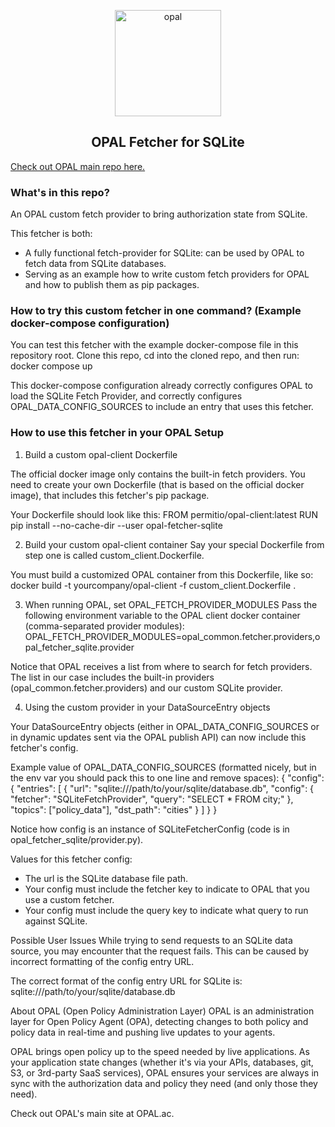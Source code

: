 <p align="center">
 <img src="https://i.ibb.co/BGVBmMK/opal.png" height=170 alt="opal" border="0" />
</p>
<h2 align="center">
OPAL Fetcher for SQLite
</h2>

[Check out OPAL main repo here.](https://github.com/permitio/opal)

### What's in this repo?
An OPAL custom fetch provider to bring authorization state from SQLite.

This fetcher is both:
- A fully functional fetch-provider for SQLite: can be used by OPAL to fetch data from SQLite databases.
- Serving as an example how to write custom fetch providers for OPAL and how to publish them as pip packages.

### How to try this custom fetcher in one command? (Example docker-compose configuration)

You can test this fetcher with the example docker-compose file in this repository root. Clone this repo, cd into the cloned repo, and then run:
docker compose up

This docker-compose configuration already correctly configures OPAL to load the SQLite Fetch Provider, and correctly configures OPAL_DATA_CONFIG_SOURCES to include an entry that uses this fetcher.

### How to use this fetcher in your OPAL Setup

1) Build a custom opal-client Dockerfile

The official docker image only contains the built-in fetch providers. You need to create your own Dockerfile (that is based on the official docker image), that includes this fetcher's pip package.

Your Dockerfile should look like this:
FROM permitio/opal-client:latest
RUN pip install --no-cache-dir --user opal-fetcher-sqlite

2) Build your custom opal-client container
   Say your special Dockerfile from step one is called custom_client.Dockerfile.

You must build a customized OPAL container from this Dockerfile, like so:
docker build -t yourcompany/opal-client -f custom_client.Dockerfile .

3) When running OPAL, set OPAL_FETCH_PROVIDER_MODULES
   Pass the following environment variable to the OPAL client docker container (comma-separated provider modules):
   OPAL_FETCH_PROVIDER_MODULES=opal_common.fetcher.providers,opal_fetcher_sqlite.provider

Notice that OPAL receives a list from where to search for fetch providers.
The list in our case includes the built-in providers (opal_common.fetcher.providers) and our custom SQLite provider.

4) Using the custom provider in your DataSourceEntry objects

Your DataSourceEntry objects (either in OPAL_DATA_CONFIG_SOURCES or in dynamic updates sent via the OPAL publish API) can now include this fetcher's config.

Example value of OPAL_DATA_CONFIG_SOURCES (formatted nicely, but in the env var you should pack this to one line and remove spaces):
{
    "config": 
    {
        "entries": 
        [
            {
                "url": "sqlite:///path/to/your/sqlite/database.db",
                "config":
                    {
                     "fetcher": "SQLiteFetchProvider",
                     "query": "SELECT * FROM city;"
                    },
                "topics": ["policy_data"],
                "dst_path": "cities"
            }
        ]
    }
}


Notice how config is an instance of SQLiteFetcherConfig (code is in opal_fetcher_sqlite/provider.py).

Values for this fetcher config:
- The url is the SQLite database file path.
- Your config must include the fetcher key to indicate to OPAL that you use a custom fetcher.
- Your config must include the query key to indicate what query to run against SQLite.

Possible User Issues
While trying to send requests to an SQLite data source, you may encounter that the request fails. This can be caused by incorrect formatting of the config entry URL.

The correct format of the config entry URL for SQLite is:
sqlite:///path/to/your/sqlite/database.db

About OPAL (Open Policy Administration Layer)
OPAL is an administration layer for Open Policy Agent (OPA), detecting changes to both policy and policy data in real-time and pushing live updates to your agents.

OPAL brings open policy up to the speed needed by live applications. As your application state changes (whether it's via your APIs, databases, git, S3, or 3rd-party SaaS services), OPAL ensures your services are always in sync with the authorization data and policy they need (and only those they need).

Check out OPAL's main site at OPAL.ac.

